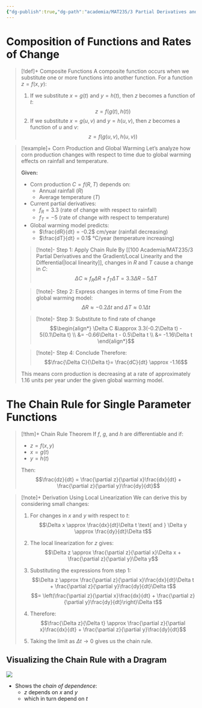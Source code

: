 ```yaml
---
{"dg-publish":true,"dg-path":"academia/MAT235/3 Partial Derivatives and the Gradient/Chain Rule.md","permalink":"/academia/mat-235/3-partial-derivatives-and-the-gradient/chain-rule/","tags":["lecture","math","note","university"],"created":"2024-11-04T19:03:11.144-05:00","updated":"2024-11-29T22:05:57.225-05:00"}
---
```



# Composition of Functions and Rates of Change

> [!def]+ Composite Functions
> A composite function occurs when we substitute one or more functions into another function. For a function $z = f(x,y)$:
>
> 1. If we substitute $x = g(t)$ and $y = h(t)$, then $z$ becomes a function of $t$:
> $$z = f(g(t), h(t))$$
> 2. If we substitute $x = g(u,v)$ and $y = h(u,v)$, then $z$ becomes a function of $u$ and $v$:
> $$z = f(g(u,v), h(u,v))$$

> [!example]+ Corn Production and Global Warming
> Let’s analyze how corn production changes with respect to time due to global warming effects on rainfall and temperature.
>
> **Given:**
>
> - Corn production $C = f(R, T)$ depends on:
>     - Annual rainfall $(R)$
>     - Average temperature $(T)$
> - Current partial derivatives:
>     - $f_R = 3.3$ (rate of change with respect to rainfall)
>     - $f_T = -5$ (rate of change with respect to temperature)
> - Global warming model predicts:
>     - $\frac{dR}{dt} = -0.2$ cm/year (rainfall decreasing)
>     - $\frac{dT}{dt} = 0.1$ °C/year (temperature increasing)
>
> > [!note]- Step 1: Apply Chain Rule
> > By [[100 Academia/MAT235/3 Partial Derivatives and the Gradient/Local Linearity and the Differential\|local linearity]], changes in $R$ and $T$ cause a change in $C$:
> > $$\Delta C \approx f_R\Delta R + f_T\Delta T = 3.3\Delta R - 5\Delta T$$
>
> > [!note]- Step 2: Express changes in terms of time
> > From the global warming model:
> > $$\Delta R \approx -0.2\Delta t \text{ and } \Delta T \approx 0.1\Delta t$$
>
> > [!note]- Step 3: Substitute to find rate of change
> > $$\begin{align*}
> > \Delta C &\approx 3.3(-0.2\Delta t) - 5(0.1\Delta t) \\
> > &= -0.66\Delta t - 0.5\Delta t \\
> > &= -1.16\Delta t
> > \end{align*}$$
>
> > [!note]- Step 4: Conclude
> > Therefore:
> > $$\frac{\Delta C}{\Delta t}= \frac{dC}{dt} \approx -1.16$$
>
> This means corn production is decreasing at a rate of approximately 1.16 units per year under the given global warming model.

# The Chain Rule for Single Parameter Functions

> [!thm]+ Chain Rule Theorem
> If $f$, $g$, and $h$ are differentiable and if:
>
> - $z = f(x,y)$
> - $x = g(t)$
> - $y = h(t)$
>
> Then:
> $$\frac{dz}{dt} = \frac{\partial z}{\partial x}\frac{dx}{dt} + \frac{\partial z}{\partial y}\frac{dy}{dt}$$

> [!note]+ Derivation Using Local Linearization
> We can derive this by considering small changes:
>
> 1. For changes in $x$ and $y$ with respect to $t$:
> $$\Delta x \approx \frac{dx}{dt}\Delta t \text{ and } \Delta y \approx \frac{dy}{dt}\Delta t$$
>
> 2. The local linearization for $z$ gives:
> $$\Delta z \approx \frac{\partial z}{\partial x}\Delta x + \frac{\partial z}{\partial y}\Delta y$$
>
> 3. Substituting the expressions from step 1:
> $$\Delta z \approx \frac{\partial z}{\partial x}\frac{dx}{dt}\Delta t + \frac{\partial z}{\partial y}\frac{dy}{dt}\Delta t$$
> $$= \left(\frac{\partial z}{\partial x}\frac{dx}{dt} + \frac{\partial z}{\partial y}\frac{dy}{dt}\right)\Delta t$$
>
> 4. Therefore:
> $$\frac{\Delta z}{\Delta t} \approx \frac{\partial z}{\partial x}\frac{dx}{dt} + \frac{\partial z}{\partial y}\frac{dy}{dt}$$
>
> 5. Taking the limit as $\Delta t \to 0$ gives us the chain rule.

## Visualizing the Chain Rule with a Dragram

![](https://i.imgur.com/W7bwAJW.png)

- Shows the *chain of dependence*:
    - $z$ depends on $x$ and $y$
    - which in turn depend on $t$

